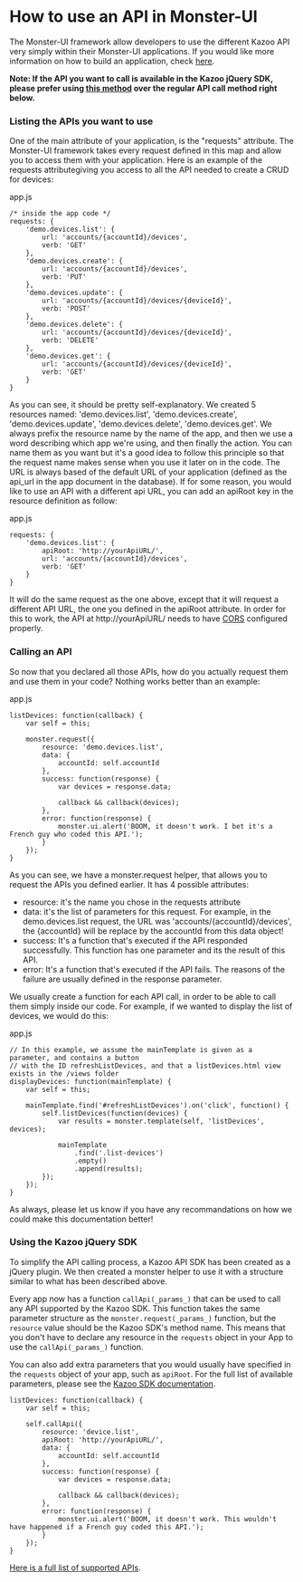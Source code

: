 # How to use an API in Monster-UI
The Monster-UI framework allow developers to use the different Kazoo API very simply within their Monster-UI applications. If you would like more information on how to build an application, check [here](https://www.github.com/2600hz/monster-ui/blob/master/docs/tutorial.md).

__Note: If the API you want to call is available in the Kazoo jQuery SDK, please prefer using [this method](#using-the-kazoo-jquery-sdk) over the regular API call method right below.__

### Listing the APIs you want to use
One of the main attribute of your application, is the "requests" attribute. The Monster-UI framework takes every request defined in this map and allow you to access them with your application. Here is an example of the requests attributegiving you access to all the API needed to create a CRUD for devices:

app.js

	/* inside the app code */
	requests: {
		'demo.devices.list': {
			url: 'accounts/{accountId}/devices',
			verb: 'GET'
		},
		'demo.devices.create': {
			url: 'accounts/{accountId}/devices',
			verb: 'PUT'
		},
		'demo.devices.update': {
			url: 'accounts/{accountId}/devices/{deviceId}',
			verb: 'POST'
		},
		'demo.devices.delete': {
			url: 'accounts/{accountId}/devices/{deviceId}',
			verb: 'DELETE'
		},
		'demo.devices.get': {
			url: 'accounts/{accountId}/devices/{deviceId}',
			verb: 'GET'
		}
	}

As you can see, it should be pretty self-explanatory. We created 5 resources named: 'demo.devices.list', 'demo.devices.create', 'demo.devices.update', 'demo.devices.delete', 'demo.devices.get'. We always prefix the resource name by the name of the app, and then we use a word describing which app we're using, and then finally the action. You can name them as you want but it's a good idea to follow this principle so that the request name makes sense when you use it later on in the code. The URL is always based of the default URL of your application (defined as the api_url in the app document in the database). If for some reason, you would like to use an API with a different api URL, you can add an apiRoot key in the resource definition as follow:

app.js

	requests: {
		'demo.devices.list': {
			apiRoot: 'http://yourApiURL/',
			url: 'accounts/{accountId}/devices',
			verb: 'GET'
		}
	}

It will do the same request as the one above, except that it will request a different API URL, the one you defined in the apiRoot attribute. In order for this to work, the API at http://yourApiURL/ needs to have [CORS](http://en.wikipedia.org/wiki/Cross-origin_resource_sharing) configured properly.

### Calling an API
So now that you declared all those APIs, how do you actually request them and use them in your code? Nothing works better than an example:

app.js

	listDevices: function(callback) {
		var self = this;

		monster.request({
			resource: 'demo.devices.list',
			data: {
				accountId: self.accountId
			},
			success: function(response) {
				var devices = response.data;

				callback && callback(devices);
			},
			error: function(response) {
				monster.ui.alert('BOOM, it doesn't work. I bet it's a French guy who coded this API.');
			}
		});
	}

As you can see, we have a monster.request helper, that allows you to request the APIs you defined earlier. It has 4 possible attributes:
* resource: it's the name you chose in the requests attribute
* data: it's the list of parameters for this request. For example, in the demo.devices.list request, the URL was 'accounts/{accountId}/devices', the {accountId} will be replace by the accountId from this data object!
* success: It's a function that's executed if the API responded successfully. This function has one parameter and its the result of this API.
* error: It's a function that's executed if the API fails. The reasons of the failure are usually defined in the response parameter.

We usually create a function for each API call, in order to be able to call them simply inside our code. For example, if we wanted to display the list of devices, we would do this:

app.js

	// In this example, we assume the mainTemplate is given as a parameter, and contains a button
	// with the ID refreshListDevices, and that a listDevices.html view exists in the /views folder
	displayDevices: function(mainTemplate) {
		var self = this;

		mainTemplate.find('#refreshListDevices').on('click', function() {
			self.listDevices(function(devices) {
				var results = monster.template(self, 'listDevices', devices);

				mainTemplate
					.find('.list-devices')
					.empty()
					.append(results);
			});
		});
	}

As always, please let us know if you have any recommandations on how we could make this documentation better!

### Using the Kazoo jQuery SDK

To simplify the API calling process, a Kazoo API SDK has been created as a jQuery plugin. We then created a monster helper to use it with a structure similar to what has been described above.

Every app now has a function `callApi(_params_)` that can be used to call any API supported by the Kazoo SDK. This function takes the same parameter structure as the `monster.request(_params_)` function, but the `resource` value should be the Kazoo SDK's method name. This means that you don't have to declare any resource in the `requests` object in your App to use the `callApi(_params_)` function.

You can also add extra parameters that you would usually have specified in the `requests` object of your app, such as `apiRoot`. For the full list of available parameters, please see the [Kazoo SDK documentation](https://github.com/2600hz/monster-ui/blob/master/docs/kazooSdk.md#general-api-settings).

	listDevices: function(callback) {
		var self = this;

		self.callApi({
			resource: 'device.list',
			apiRoot: 'http://yourApiURL/',
			data: {
				accountId: self.accountId
			},
			success: function(response) {
				var devices = response.data;

				callback && callback(devices);
			},
			error: function(response) {
				monster.ui.alert('BOOM, it doesn't work. This wouldn't have happened if a French guy coded this API.');
			}
		});
	}

[Here is a full list of supported APIs](https://github.com/2600hz/monster-ui/blob/master/docs/kazooSdk.md#list-of-methods).